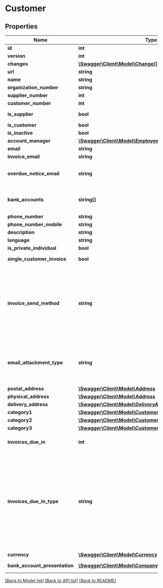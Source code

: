 # Customer

## Properties
Name | Type | Description | Notes
------------ | ------------- | ------------- | -------------
**id** | **int** |  | [optional] 
**version** | **int** |  | [optional] 
**changes** | [**\Swagger\Client\Model\Change[]**](Change.md) |  | [optional] 
**url** | **string** |  | [optional] 
**name** | **string** |  | 
**organization_number** | **string** |  | [optional] 
**supplier_number** | **int** |  | [optional] 
**customer_number** | **int** |  | [optional] 
**is_supplier** | **bool** | Defines if the customer is also a supplier. | [optional] 
**is_customer** | **bool** |  | [optional] 
**is_inactive** | **bool** |  | [optional] 
**account_manager** | [**\Swagger\Client\Model\Employee**](Employee.md) |  | [optional] 
**email** | **string** |  | [optional] 
**invoice_email** | **string** |  | [optional] 
**overdue_notice_email** | **string** | The email address of the customer where the noticing emails are sent in case of an overdue | [optional] 
**bank_accounts** | **string[]** | [DEPRECATED] List of the bank account numbers for this customer. Norwegian bank account numbers only. | [optional] 
**phone_number** | **string** |  | [optional] 
**phone_number_mobile** | **string** |  | [optional] 
**description** | **string** |  | [optional] 
**language** | **string** |  | [optional] 
**is_private_individual** | **bool** |  | [optional] 
**single_customer_invoice** | **bool** | Enables various orders on one customer invoice. | [optional] 
**invoice_send_method** | **string** | Define the invoicing method for the customer.&lt;br&gt;EMAIL: Send invoices as email.&lt;br&gt;EHF: Send invoices as EHF.&lt;br&gt;EFAKTURA: Send invoices as EFAKTURA.&lt;br&gt;VIPPS: Send invoices through VIPPS.&lt;br&gt;PAPER: Send invoices as paper invoice.&lt;br&gt;MANUAL: User will have to send invocie manually.&lt;br&gt; | [optional] 
**email_attachment_type** | **string** | Define the invoice attachment type for emailing to the customer.&lt;br&gt;LINK: Send invoice as link in email.&lt;br&gt;ATTACHMENT: Send invoice as attachment in email.&lt;br&gt; | [optional] 
**postal_address** | [**\Swagger\Client\Model\Address**](Address.md) |  | [optional] 
**physical_address** | [**\Swagger\Client\Model\Address**](Address.md) |  | [optional] 
**delivery_address** | [**\Swagger\Client\Model\DeliveryAddress**](DeliveryAddress.md) |  | [optional] 
**category1** | [**\Swagger\Client\Model\CustomerCategory**](CustomerCategory.md) |  | [optional] 
**category2** | [**\Swagger\Client\Model\CustomerCategory**](CustomerCategory.md) |  | [optional] 
**category3** | [**\Swagger\Client\Model\CustomerCategory**](CustomerCategory.md) |  | [optional] 
**invoices_due_in** | **int** | Number of days/months in which invoices created from this customer is due | [optional] 
**invoices_due_in_type** | **string** | Set the time unit of invoicesDueIn. The special case RECURRING_DAY_OF_MONTH enables the due date to be fixed to a specific day of the month, in this case the fixed due date will automatically be set as standard on all invoices created from this customer. Note that when RECURRING_DAY_OF_MONTH is set, the due date will be set to the last day of month if \&quot;31\&quot; is set in invoicesDueIn. | [optional] 
**currency** | [**\Swagger\Client\Model\Currency**](Currency.md) |  | [optional] 
**bank_account_presentation** | [**\Swagger\Client\Model\CompanyBankAccountPresentation[]**](CompanyBankAccountPresentation.md) | List of bankAccount for this customer | [optional] 

[[Back to Model list]](../../README.md#documentation-for-models) [[Back to API list]](../../README.md#documentation-for-api-endpoints) [[Back to README]](../../README.md)

